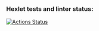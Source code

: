 ### Hexlet tests and linter status:
[![Actions Status](https://github.com/UN5956606/frontend-project-44/actions/workflows/hexlet-check.yml/badge.svg)](https://github.com/UN5956606/frontend-project-44/actions)